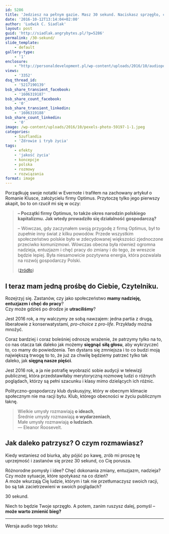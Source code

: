 ```yaml
---
id: 5286
title: 'Jedziesz na pełnym gazie. Masz 30 sekund. Naciskasz sprzęgło, czy potrafisz zmienić bieg?'
date: '2016-10-12T13:14:04+02:00'
author: 'Ludwik C. Siadlak'
layout: post
guid: 'http://siadlak.angrybytes.pl/?p=5286'
permalink: /30-sekund/
slide_template:
    - default
gallery-type:
    - '1'
enclosure:
    - "http://personaldevelopment.pl/wp-content/uploads/2016/10/audiopost_20161012-30sekund-1.mp3\n2780402\naudio/mpeg\na:1:{s:8:\"duration\";s:8:\"00:02:54\";}"
views:
    - '3352'
dsq_thread_id:
    - '5217190139'
bsb_share_transient_facebook:
    - '1606319187'
bsb_share_count_facebook:
    - '0'
bsb_share_transient_linkedin:
    - '1606319188'
bsb_share_count_linkedin:
    - '0'
image: /wp-content/uploads/2016/10/pexels-photo-59197-1-1.jpeg
categories:
    - Szuflandia
    - 'Zdrowie i tryb życia'
tags:
    - efekty
    - 'jakość życia'
    - koncepcje
    - polska
    - rozmowy
    - rozwiązania
format: image
---
```


Porządkuję swoje notatki w Evernote i trafiłem na zachowany artykuł o Romanie Klusce, założycielu firmy Optimus. Przytoczę tylko jego pierwszy akapit, bo to on rzucił mi się w oczy:

> **– Początki firmy Optimus, to także okres narodzin polskiego kapitalizmu. Jak wtedy prowadziło się działalność gospodarczą?**
> 
> – Wówczas, gdy zaczynałem swoją przygodę z firmą Optimus, był to zupełnie inny świat z kilku powodów. Przede wszystkim społeczeństwo polskie było w zdecydowanej większości zjednoczone przeciwko komunizmowi. Wówczas obecna była również ogromna nadzieja, entuzjazm i chęć pracy do zmiany i do tego, że wreszcie będzie lepiej. Była niesamowicie pozytywna energia, która pozwalała na rozwój gospodarczy Polski.
> 
> ([źródło](https://www.evernote.com/shard/s1/sh/6358c9a5-dfc8-45f2-b7a1-68414f3f00a8/91b9481d7c2677a626a51f62e9ee1fb9))

## I teraz mam jedną prośbę do Ciebie, Czytelniku.

Rozejrzyj się. Zastanów, czy jako społeczeństwo **mamy nadzieję, entuzjazm i chęć do pracy**?  
Czy może gdzieś po drodze je **utraciliśmy**?

Jest 2016 rok, a my walczymy ze sobą nawzajem: jedna partia z drugą, liberałowie z konserwatystami, *pro-choice* z *pro-life*. Przykłady można mnożyć.

Coraz bardziej i coraz boleśniej odnoszę wrażenie, że patrzymy tylko na to, co nas otacza tak daleko jak możemy **sięgnąć siłą głosu**, aby wykrzyczeć to, co mamy do powiedzenia. Ten dystans się zmniejsza i to co budzi moją największą trwogę to to, że już za chwilę będziemy patrzeć tylko tak daleko, jak **sięgną nasze pięści**.

Jest 2016 rok, a ja nie potrafię wyobrazić sobie audycji w telewizji publicznej, która przedstawiłaby merytoryczną rozmowę ludzi o różnych poglądach, którzy są pełni szacunku i klasy mimo dzielących ich różnic.

Polityczno-gospodarczy klub dyskusyjny, który w obecnym klimacie społecznym nie ma racji bytu. Klub, którego obecności w życiu publicznym łaknę.

> Wielkie umysły rozmawiają **o ideach**,  
> Średnie umysły rozmawiają **o wydarzeniach**,  
> Małe umysły rozmawiają **o ludziach**.  
> — Eleanor Roosevelt.

## Jak daleko patrzysz? O czym rozmawiasz?

Kiedy wstaniesz od biurka, aby pójść po kawę, zrób mi proszę tę uprzejmość i zastanów się przez 30 sekund, co Cię porusza.

Różnorodne pomysły i idee? Chęć dokonania zmiany, entuzjazm, nadzieja?  
Czy może sytuacje, które spotykasz na co dzień?  
A może wkurzają Cię ludzie, którym i tak nie przetłumaczysz swoich racji, bo są tak zacietrzewieni w swoich poglądach?

30 sekund.

Niech to będzie Twoje sprzęgło. A potem, zanim ruszysz dalej, pomyśl – **może warto zmienić bieg?**

---

Wersja audio tego tekstu: